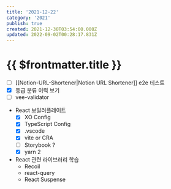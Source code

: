 ```yaml
---
title: '2021-12-22'
category: '2021'
publish: true
created: 2021-12-30T03:54:00.000Z
updated: 2022-09-02T00:28:17.831Z
---
```


# {{ $frontmatter.title }}

- [ ] [[Notion-URL-Shortener|Notion URL Shortener]] e2e 테스트
- [x] 등급 분류 이력 보기
- [ ] vee-validator

- React 보일러플레이트
  - [x] XO Config
  - [x] TypeScript Config
  - [x] .vscode
  - [x] vite or CRA
  - [ ] Storybook ?
  - [x] yarn 2
- React 관련 라이브러리 학습
  - Recoil
  - react-query
  - React Suspense
